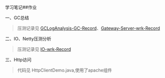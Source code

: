 学习笔记##作业

一、GC总结
> 压测记录见 [GCLogAnalysis-GC-Record](./JAVA-000/Week_02/O-wrk-Record.md)、[Gateway-Server-wrk-Record](./JAVA-000/Week_02/Gateway-Server-wrk-Record.md)

二、IO、Netty压测分析
> 压测记录见 [IO-wrk-Record](./O-wrk-Record.md)

三、Http访问
> 代码见 HttpClientDemo.java,使用了apache组件
